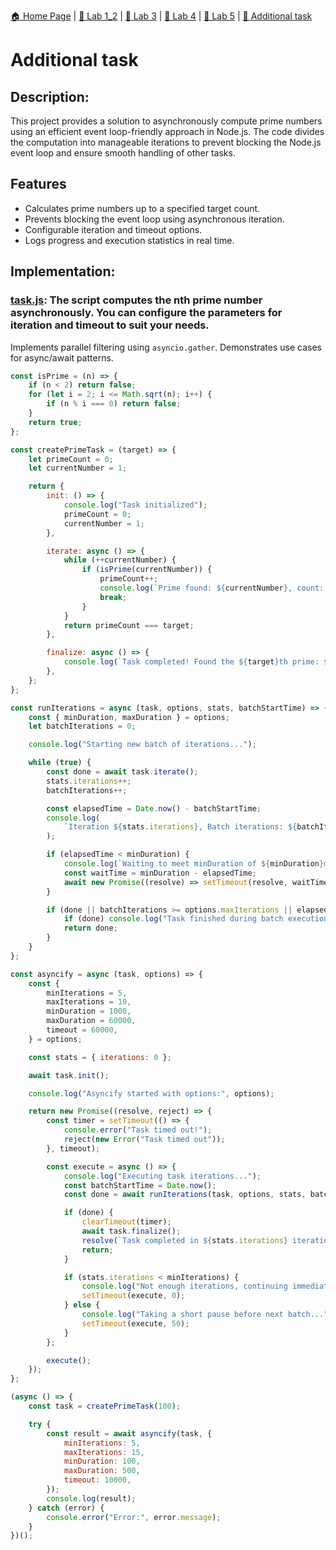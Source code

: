 [🏠 Home Page](../) | [📝 Lab 1_2](/) | [📝 Lab 3](../lab3/) | [📝 Lab 4](../lab4/) | [📝 Lab 5](../lab5/) | [📝 Additional task](../additional-task/) 

# Additional task

## Description:
This project provides a solution to asynchronously compute prime numbers using an efficient event loop-friendly approach in Node.js. The code divides the computation into manageable iterations to prevent blocking the Node.js event loop and ensure smooth handling of other tasks.

## Features

- Calculates prime numbers up to a specified target count.
- Prevents blocking the event loop using asynchronous iteration.
- Configurable iteration and timeout options.
- Logs progress and execution statistics in real time.

## Implementation:

### [task.js](./lab1_2.py): The script computes the nth prime number asynchronously. You can configure the parameters for iteration and timeout to suit your needs.
Implements parallel filtering using `asyncio.gather`. Demonstrates use cases for async/await patterns.
```js
const isPrime = (n) => {
    if (n < 2) return false;
    for (let i = 2; i <= Math.sqrt(n); i++) {
        if (n % i === 0) return false;
    }
    return true;
};

const createPrimeTask = (target) => {
    let primeCount = 0;
    let currentNumber = 1;

    return {
        init: () => {
            console.log("Task initialized");
            primeCount = 0;
            currentNumber = 1;
        },

        iterate: async () => {
            while (++currentNumber) {
                if (isPrime(currentNumber)) {
                    primeCount++;
                    console.log(`Prime found: ${currentNumber}, count: ${primeCount}`);
                    break;
                }
            }
            return primeCount === target;
        },

        finalize: async () => {
            console.log(`Task completed! Found the ${target}th prime: ${currentNumber}`);
        },
    };
};

const runIterations = async (task, options, stats, batchStartTime) => {
    const { minDuration, maxDuration } = options;
    let batchIterations = 0;

    console.log("Starting new batch of iterations...");

    while (true) {
        const done = await task.iterate();
        stats.iterations++;
        batchIterations++;

        const elapsedTime = Date.now() - batchStartTime;
        console.log(
            `Iteration ${stats.iterations}, Batch iterations: ${batchIterations}, Elapsed time: ${elapsedTime}ms`
        );

        if (elapsedTime < minDuration) {
            console.log(`Waiting to meet minDuration of ${minDuration}ms...`);
            const waitTime = minDuration - elapsedTime;
            await new Promise((resolve) => setTimeout(resolve, waitTime));
        }

        if (done || batchIterations >= options.maxIterations || elapsedTime >= maxDuration) {
            if (done) console.log("Task finished during batch execution.");
            return done;
        }
    }
};

const asyncify = async (task, options) => {
    const {
        minIterations = 5,
        maxIterations = 10,
        minDuration = 1000,
        maxDuration = 60000,
        timeout = 60000,
    } = options;

    const stats = { iterations: 0 };

    await task.init();

    console.log("Asyncify started with options:", options);

    return new Promise((resolve, reject) => {
        const timer = setTimeout(() => {
            console.error("Task timed out!");
            reject(new Error("Task timed out"));
        }, timeout);

        const execute = async () => {
            console.log("Executing task iterations...");
            const batchStartTime = Date.now();
            const done = await runIterations(task, options, stats, batchStartTime);

            if (done) {
                clearTimeout(timer);
                await task.finalize();
                resolve(`Task completed in ${stats.iterations} iterations.`);
                return;
            }

            if (stats.iterations < minIterations) {
                console.log("Not enough iterations, continuing immediately...");
                setTimeout(execute, 0);
            } else {
                console.log("Taking a short pause before next batch...");
                setTimeout(execute, 50);
            }
        };

        execute();
    });
};

(async () => {
    const task = createPrimeTask(100);

    try {
        const result = await asyncify(task, {
            minIterations: 5,
            maxIterations: 15,
            minDuration: 100,
            maxDuration: 500,
            timeout: 10000,
        });
        console.log(result);
    } catch (error) {
        console.error("Error:", error.message);
    }
})();

```
